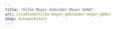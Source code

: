 ```yaml
---
title: "Hilko Meyer Gebrüder Meyer GmbH"
url: /stadland/hilko-meyer-gebrueder-meyer-gmbh/
shop: Autowerkstatt
---
```

